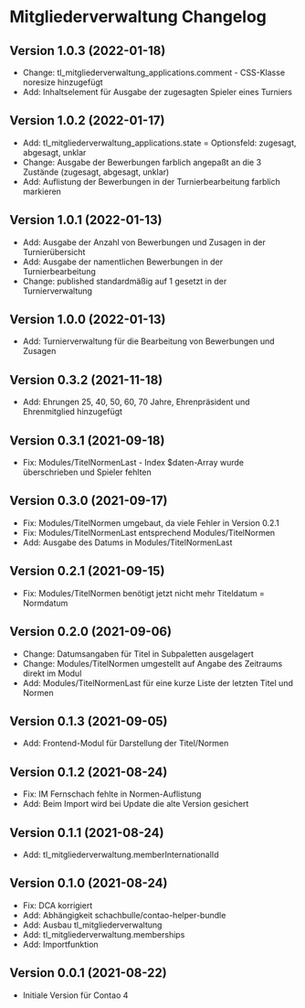# Mitgliederverwaltung Changelog

## Version 1.0.3 (2022-01-18)

* Change: tl_mitgliederverwaltung_applications.comment - CSS-Klasse noresize hinzugefügt
* Add: Inhaltselement für Ausgabe der zugesagten Spieler eines Turniers

## Version 1.0.2 (2022-01-17)

* Add: tl_mitgliederverwaltung_applications.state = Optionsfeld: zugesagt, abgesagt, unklar
* Change: Ausgabe der Bewerbungen farblich angepaßt an die 3 Zustände (zugesagt, abgesagt, unklar)
* Add: Auflistung der Bewerbungen in der Turnierbearbeitung farblich markieren

## Version 1.0.1 (2022-01-13)

* Add: Ausgabe der Anzahl von Bewerbungen und Zusagen in der Turnierübersicht
* Add: Ausgabe der namentlichen Bewerbungen in der Turnierbearbeitung
* Change: published standardmäßig auf 1 gesetzt in der Turnierverwaltung

## Version 1.0.0 (2022-01-13)

* Add: Turnierverwaltung für die Bearbeitung von Bewerbungen und Zusagen

## Version 0.3.2 (2021-11-18)

* Add: Ehrungen 25, 40, 50, 60, 70 Jahre, Ehrenpräsident und Ehrenmitglied hinzugefügt

## Version 0.3.1 (2021-09-18)

* Fix: Modules/TitelNormenLast - Index $daten-Array wurde überschrieben und Spieler fehlten

## Version 0.3.0 (2021-09-17)

* Fix: Modules/TitelNormen umgebaut, da viele Fehler in Version 0.2.1
* Fix: Modules/TitelNormenLast entsprechend Modules/TitelNormen
* Add: Ausgabe des Datums in Modules/TitelNormenLast

## Version 0.2.1 (2021-09-15)

* Fix: Modules/TitelNormen benötigt jetzt nicht mehr Titeldatum = Normdatum

## Version 0.2.0 (2021-09-06)

* Change: Datumsangaben für Titel in Subpaletten ausgelagert
* Change: Modules/TitelNormen umgestellt auf Angabe des Zeitraums direkt im Modul
* Add: Modules/TitelNormenLast für eine kurze Liste der letzten Titel und Normen

## Version 0.1.3 (2021-09-05)

* Add: Frontend-Modul für Darstellung der Titel/Normen

## Version 0.1.2 (2021-08-24)

* Fix: IM Fernschach fehlte in Normen-Auflistung
* Add: Beim Import wird bei Update die alte Version gesichert

## Version 0.1.1 (2021-08-24)

* Add: tl_mitgliederverwaltung.memberInternationalId

## Version 0.1.0 (2021-08-24)

* Fix: DCA korrigiert
* Add: Abhängigkeit schachbulle/contao-helper-bundle
* Add: Ausbau tl_mitgliederverwaltung
* Add: tl_mitgliederverwaltung.memberships
* Add: Importfunktion

## Version 0.0.1 (2021-08-22)

* Initiale Version für Contao 4
